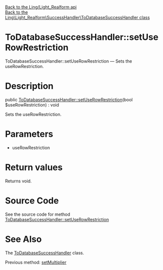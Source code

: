 [Back to the Ling/Light_Realform api](https://github.com/lingtalfi/Light_Realform/blob/master/doc/api/Ling/Light_Realform.md)<br>
[Back to the Ling\Light_Realform\SuccessHandler\ToDatabaseSuccessHandler class](https://github.com/lingtalfi/Light_Realform/blob/master/doc/api/Ling/Light_Realform/SuccessHandler/ToDatabaseSuccessHandler.md)


ToDatabaseSuccessHandler::setUseRowRestriction
================



ToDatabaseSuccessHandler::setUseRowRestriction — Sets the useRowRestriction.




Description
================


public [ToDatabaseSuccessHandler::setUseRowRestriction](https://github.com/lingtalfi/Light_Realform/blob/master/doc/api/Ling/Light_Realform/SuccessHandler/ToDatabaseSuccessHandler/setUseRowRestriction.md)(bool $useRowRestriction) : void




Sets the useRowRestriction.




Parameters
================


- useRowRestriction

    


Return values
================

Returns void.








Source Code
===========
See the source code for method [ToDatabaseSuccessHandler::setUseRowRestriction](https://github.com/lingtalfi/Light_Realform/blob/master/SuccessHandler/ToDatabaseSuccessHandler.php#L185-L188)


See Also
================

The [ToDatabaseSuccessHandler](https://github.com/lingtalfi/Light_Realform/blob/master/doc/api/Ling/Light_Realform/SuccessHandler/ToDatabaseSuccessHandler.md) class.

Previous method: [setMultiplier](https://github.com/lingtalfi/Light_Realform/blob/master/doc/api/Ling/Light_Realform/SuccessHandler/ToDatabaseSuccessHandler/setMultiplier.md)<br>

